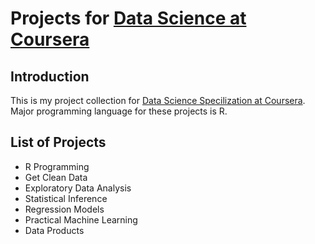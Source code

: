 # Projects for [Data Science at Coursera](https://www.coursera.org/specializations/jhu-data-science)

## Introduction

This is my project collection for [Data Science Specilization at Coursera](https://www.coursera.org/specializations/jhu-data-science). Major programming language for these projects is R.

## List of Projects

* R Programming
* Get Clean Data
* Exploratory Data Analysis
* Statistical Inference
* Regression Models
* Practical Machine Learning
* Data Products

